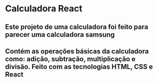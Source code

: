# Calculadora React 

## Este projeto de uma calculadora foi feito para parecer uma calculadora samsung

## Contém as operações básicas da calculadora como: adição, subtração, multiplicação e divisão. Feito com as tecnologias HTML, CSS e React
